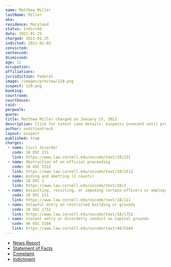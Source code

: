```yaml
---
name: Matthew Miller
lastName: Miller
aka:
residence: Maryland
status: Indicted
date: 2021-01-25
charged: 2021-01-25
indicted: 2021-02-03
convicted: 
sentenced: 
dismissed: 
age: 22
occupation:
affiliations:
jurisdiction: Federal
image: /images/preview/120.png
suspect: 120.png
booking:
courtroom:
courthouse:
raid:
perpwalk:
quote:
title: Matthew Miller charged on January 25, 2021
description: Click for latest case details. Suspects innocent until proven guilty.
author: seditiontrack
layout: suspect
published: true
charges:
 - name: Civil disorder
   code: 18 USC 231
   link: https://www.law.cornell.edu/uscode/text/18/231
 - name: Obstruction of an official proceeding
   code: 18 USC 1512
   link: https://www.law.cornell.edu/uscode/text/18/1512
 - name: Aiding and abetting (2 counts)
   code: 18 USC 2
   link: https://www.law.cornell.edu/uscode/text/18/2
 - name: Assaulting, resisting, or impeding certain officers or employees
   code: 18 USC 111
   link: https://www.law.cornell.edu/uscode/text/18/111
 - name: Unlawful entry on restricted building or grounds
   code: 18 USC 1752
   link: https://www.law.cornell.edu/uscode/text/18/1752
 - name: Violent entry or disorderly conduct on Capitol grounds
   code: 40 USC 5104
   link: https://www.law.cornell.edu/uscode/text/40/5104
---
```

- [News Report](https://www.wbaltv.com/article/fbi-charge-matthew-miller-cooksville-us-capitol-riot/35312595)
- [Statement of Facts](https://www.justice.gov/opa/page/file/1360201/download)
- [Complaint](https://www.justice.gov/opa/page/file/1360201/download)
- [Indictment](https://extremism.gwu.edu/sites/g/files/zaxdzs2191/f/Matthew%20Ryan%20Miller%20Indictment.pdf)
